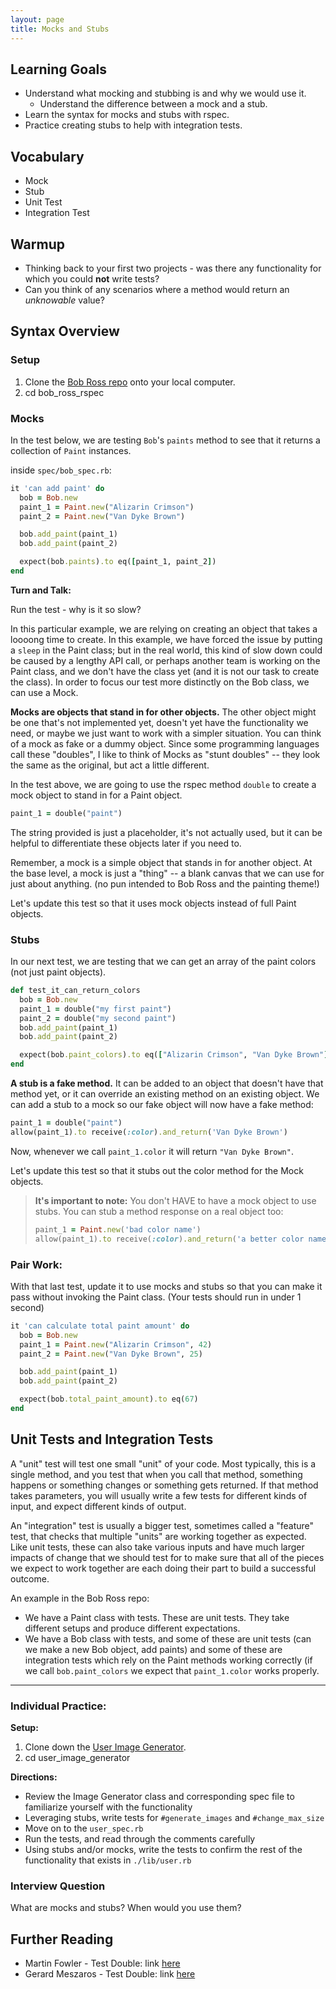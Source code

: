 ```yaml
---
layout: page
title: Mocks and Stubs
---
```


## Learning Goals

* Understand what mocking and stubbing is and why we would use it.
  * Understand the difference between a mock and a stub.
* Learn the syntax for mocks and stubs with rspec.
* Practice creating stubs to help with integration tests.

## Vocabulary

* Mock
* Stub
* Unit Test
* Integration Test

## Warmup

* Thinking back to your first two projects - was there any functionality for which you could **not** write tests?
* Can you think of any scenarios where a method would return an _unknowable_ value?

## Syntax Overview

### Setup

1. Clone the [Bob Ross repo](https://github.com/turingschool/bob_ross_rspec) onto your local computer.
2. cd bob_ross_rspec


### Mocks

In the test below, we are testing `Bob`'s `paints` method to see that it returns a collection of `Paint` instances.

inside `spec/bob_spec.rb`:
```ruby
it 'can add paint' do
  bob = Bob.new
  paint_1 = Paint.new("Alizarin Crimson")
  paint_2 = Paint.new("Van Dyke Brown")

  bob.add_paint(paint_1)
  bob.add_paint(paint_2)

  expect(bob.paints).to eq([paint_1, paint_2])
end
```

**Turn and Talk:**

Run the test - why is it so slow?

In this particular example, we are relying on creating an object that takes a loooong time to create.  In this example, we have forced the issue by putting a `sleep` in the Paint class; but in the real world, this kind of slow down could be caused by a lengthy API call, or perhaps another team is working on the Paint class, and we don't have the class yet (and it is not our task to create the class).  In order to focus our test more distinctly on the Bob class, we can use a Mock.

**Mocks are objects that stand in for other objects.** The other object might be one that's not implemented yet, doesn't yet have the functionality we need, or maybe we just want to work with a simpler situation. You can think of a mock as fake or a dummy object. Since some programming languages call these "doubles", I like to think of Mocks as "stunt doubles" -- they look the same as the original, but act a little different.

In the test above, we are going to use the rspec method `double` to create a mock object to stand in for a Paint object.

```ruby
paint_1 = double("paint")
```

The string provided is just a placeholder, it's not actually used, but it can be helpful to differentiate these objects later if you need to.

Remember, a mock is a simple object that stands in for another object. At the base level, a mock is just a "thing" -- a blank canvas that we can use for just about anything. (no pun intended to Bob Ross and the painting theme!)

Let's update this test so that it uses mock objects instead of full Paint objects.


### Stubs

In our next test, we are testing that we can get an array of the paint colors (not just paint objects).

```ruby
def test_it_can_return_colors
  bob = Bob.new
  paint_1 = double("my first paint")
  paint_2 = double("my second paint")
  bob.add_paint(paint_1)
  bob.add_paint(paint_2)

  expect(bob.paint_colors).to eq(["Alizarin Crimson", "Van Dyke Brown"])
end
```

**A stub is a fake method.** It can be added to an object that doesn't have that method yet, or it can override an existing method on an existing object. We can add a stub to a mock so our fake object will now have a fake method:

```ruby
paint_1 = double("paint")
allow(paint_1).to receive(:color).and_return('Van Dyke Brown')
```
Now, whenever we call `paint_1.color` it will return `"Van Dyke Brown"`.

Let's update this test so that it stubs out the color method for the Mock objects.


> **It's important to note:**
> You don't HAVE to have a mock object to use stubs. You can stub a method response on a real object too:
> 
> ```ruby
> paint_1 = Paint.new('bad color name')
> allow(paint_1).to receive(:color).and_return('a better color name!')
> ```


### **Pair Work:**

With that last test, update it to use mocks and stubs so that you can make it pass without invoking the Paint class. (Your tests should run in under 1 second)

```ruby
it 'can calculate total paint amount' do
  bob = Bob.new
  paint_1 = Paint.new("Alizarin Crimson", 42)
  paint_2 = Paint.new("Van Dyke Brown", 25)

  bob.add_paint(paint_1)
  bob.add_paint(paint_2)

  expect(bob.total_paint_amount).to eq(67)
end
```

## Unit Tests and Integration Tests

A "unit" test will test one small "unit" of your code. Most typically, this is a single method, and you test that when you call that method, something happens or something changes or something gets returned. If that method takes parameters, you will usually write a few tests for different kinds of input, and expect different kinds of output.

An "integration" test is usually a bigger test, sometimes called a "feature" test, that checks that multiple "units" are working together as expected. Like unit tests, these can also take various inputs and have much larger impacts of change that we should test for to make sure that all of the pieces we expect to work together are each doing their part to build a successful outcome.

An example in the Bob Ross repo:
- We have a Paint class with tests. These are unit tests. They take different setups and produce different expectations.
- We have a Bob class with tests, and some of these are unit tests (can we make a new Bob object, add paints) and some of these are integration tests which rely on the Paint methods working correctly (if we call `bob.paint_colors` we expect that `paint_1.color` works properly.

---

### Individual Practice:

**Setup:**

1. Clone down the [User Image Generator](https://github.com/turingschool-examples/user_image_generator).
2. cd user_image_generator

**Directions:**

* Review the Image Generator class and corresponding spec file to familiarize yourself with the functionality
* Leveraging stubs, write tests for `#generate_images` and `#change_max_size`
* Move on to the `user_spec.rb`
* Run the tests, and read through the comments carefully
* Using stubs and/or mocks, write the tests to confirm the rest of the functionality that exists in `./lib/user.rb`

### Interview Question

What are mocks and stubs? When would you use them?

## Further Reading

- Martin Fowler - Test Double: link [here](http://www.martinfowler.com/bliki/TestDouble.html)
- Gerard Meszaros - Test Double: link [here](http://xunitpatterns.com/Test%20Double.html)
